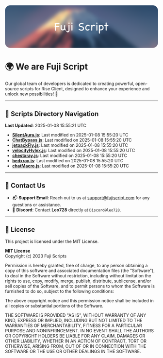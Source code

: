 ![Banner](.github/b.webp)

# 🌍 **We are Fuji Script**

Our global team of developers is dedicated to creating powerful, open-source scripts for Rise Client, designed to enhance your experience and unlock new possibilities! 🌟

---
<!-- SCRIPTS_NAVIGATION_START -->
## 📂 **Scripts Directory Navigation**

**Last Updated**: 2025-01-08 15:55:21 UTC

- **[SilentAura.js](scripts/SilentAura.js)**: Last modified on 2025-01-08 15:55:20 UTC
- **[ChatBypass.js](scripts/ChatBypass.js)**: Last modified on 2025-01-08 15:55:20 UTC
- **[jetpackFly.js](scripts/jetpackFly.js)**: Last modified on 2025-01-08 15:55:20 UTC
- **[velocityHylex.js](scripts/velocityHylex.js)**: Last modified on 2025-01-08 15:55:20 UTC
- **[chestxray.js](scripts/chestxray.js)**: Last modified on 2025-01-08 15:55:20 UTC
- **[bedxray.js](scripts/bedxray.js)**: Last modified on 2025-01-08 15:55:20 UTC
- **[chatMacro.js](scripts/chatMacro.js)**: Last modified on 2025-01-08 15:55:20 UTC

<!-- SCRIPTS_NAVIGATION_END -->

---

## 💬 **Contact Us**  
- 📬 **Support Email**: Reach out to us at [support@fujiscript.com](mailto:support@fujiscript.com) for any questions or assistance.  
- 💬 **Discord**: Contact **Leo728** directly at `Discord@leo728`.

---

## 📜 **License**

This project is licensed under the MIT License.  

**MIT License**  
Copyright (c) 2023 Fuji Scripts  

Permission is hereby granted, free of charge, to any person obtaining a copy of this software and associated documentation files (the "Software"), to deal in the Software without restriction, including without limitation the rights to use, copy, modify, merge, publish, distribute, sublicense, and/or sell copies of the Software, and to permit persons to whom the Software is furnished to do so, subject to the following conditions:  

The above copyright notice and this permission notice shall be included in all copies or substantial portions of the Software.  

THE SOFTWARE IS PROVIDED "AS IS", WITHOUT WARRANTY OF ANY KIND, EXPRESS OR IMPLIED, INCLUDING BUT NOT LIMITED TO THE WARRANTIES OF MERCHANTABILITY, FITNESS FOR A PARTICULAR PURPOSE AND NONINFRINGEMENT. IN NO EVENT SHALL THE AUTHORS OR COPYRIGHT HOLDERS BE LIABLE FOR ANY CLAIM, DAMAGES OR OTHER LIABILITY, WHETHER IN AN ACTION OF CONTRACT, TORT OR OTHERWISE, ARISING FROM, OUT OF OR IN CONNECTION WITH THE SOFTWARE OR THE USE OR OTHER DEALINGS IN THE SOFTWARE.  
